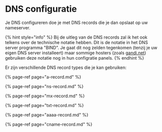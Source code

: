 # DNS configuratie

Je DNS configureren doe je met DNS records die je dan opslaat op uw nameserver.

{% hint style="info" %}
Bij de uitleg van de DNS records zal ik het ook telkens over de technische notatie hebben. Dit is de notatie in het DNS server programma "BIND". Je gaat dit nog zelden tegenkomen \(tenzij je uw eigen DNS server installeert\) maar sommige hosters \(zoals [gandi.net](https://gandi.net)\) gebruiken deze notatie nog in hun configratie panels.
{% endhint %}

Er zijn verschillende DNS record types die je kan gebruiken:

{% page-ref page="a-record.md" %}

{% page-ref page="ns-record.md" %}

{% page-ref page="mx-record.md" %}

{% page-ref page="txt-record.md" %}

{% page-ref page="aaaa-record.md" %}

{% page-ref page="cname-record.md" %}



